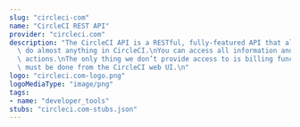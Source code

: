 ```yaml
---
slug: "circleci-com"
name: "CircleCI REST API"
provider: "circleci.com"
description: "The CircleCI API is a RESTful, fully-featured API that allows you to\
  \ do almost anything in CircleCI.\nYou can access all information and trigger all\
  \ actions.\nThe only thing we don’t provide access to is billing functions, which\
  \ must be done from the CircleCI web UI.\n"
logo: "circleci.com-logo.png"
logoMediaType: "image/png"
tags:
- name: "developer_tools"
stubs: "circleci.com-stubs.json"
---
```

